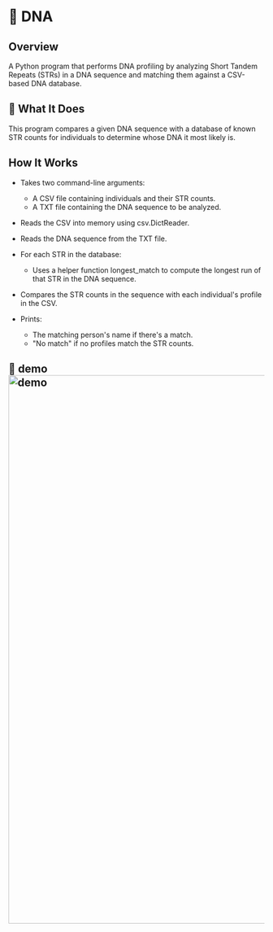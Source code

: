 # 🧬 DNA

## Overview
A Python program that performs DNA profiling by analyzing Short Tandem Repeats (STRs) in a DNA sequence and matching them against a CSV-based DNA database.

## 🔬 What It Does
This program compares a given DNA sequence with a database of known STR counts for individuals to determine whose DNA it most likely is.

## How It Works
- Takes two command-line arguments:
  - A CSV file containing individuals and their STR counts.
  - A TXT file containing the DNA sequence to be analyzed.

- Reads the CSV into memory using csv.DictReader.
- Reads the DNA sequence from the TXT file.
- For each STR in the database:
  - Uses a helper function longest_match to compute the longest run of that STR in the DNA sequence.
- Compares the STR counts in the sequence with each individual's profile in the CSV.
- Prints:
  - The matching person's name if there's a match.
  - "No match" if no profiles match the STR counts.

## 📸 demo <img width="1078" alt="demo" src="https://github.com/user-attachments/assets/eac91ed3-4357-4af2-bca9-2716df5e95b1" />
